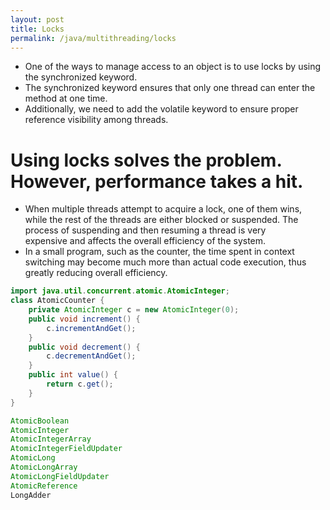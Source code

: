 ```yaml
---
layout: post
title: Locks
permalink: /java/multithreading/locks
---
```



* One of the ways to manage access to an object is to use locks by using the synchronized keyword.
* The synchronized keyword ensures that only one thread can enter the method at one time.
* Additionally, we need to add the volatile keyword to ensure proper reference visibility among threads.

# Using locks solves the problem. However, performance takes a hit.
* When multiple threads attempt to acquire a lock, one of them wins, while the rest of the threads are either blocked or suspended. The process of suspending and then resuming a thread is very expensive and affects the overall efficiency of the system.
* In a small program, such as the counter, the time spent in context switching may become much more than actual code execution, thus greatly reducing overall efficiency.

```java
import java.util.concurrent.atomic.AtomicInteger;
class AtomicCounter {
    private AtomicInteger c = new AtomicInteger(0);
    public void increment() {
        c.incrementAndGet();
    }
    public void decrement() {
        c.decrementAndGet();
    }
    public int value() {
        return c.get();
    }
}
```
```java
AtomicBoolean
AtomicInteger
AtomicIntegerArray
AtomicIntegerFieldUpdater
AtomicLong
AtomicLongArray
AtomicLongFieldUpdater
AtomicReference
LongAdder
```
